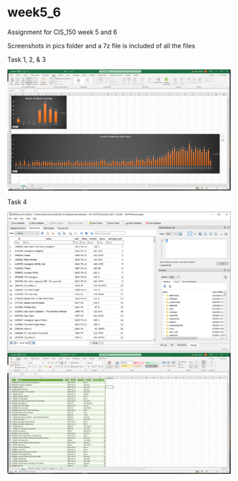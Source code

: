 # week5_6
Assignment for CIS_150 week 5 and 6

Screenshots in pics folder and a 7z file is included of all the files




Task 1, 2, & 3

<img src="./pics/excelBarGraphs.PNG">




Task 4

<img src="./pics/DBBrowser.PNG">

<img src="./pics/CaptureImport.PNG">
